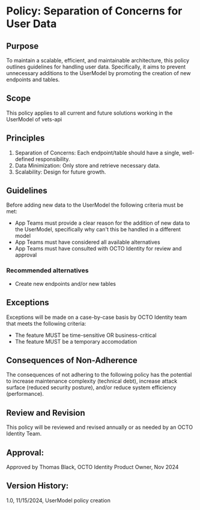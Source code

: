 # Policy: Separation of Concerns for User Data

## Purpose
To maintain a scalable, efficient, and maintainable architecture, this policy outlines guidelines for handling user data. Specifically, it aims to prevent unnecessary additions to the UserModel by promoting the creation of new endpoints and tables.

## Scope
This policy applies to all current and future solutions working in the UserModel of vets-api

## Principles

1. Separation of Concerns: Each endpoint/table should have a single, well-defined responsibility.
2. Data Minimization: Only store and retrieve necessary data.
3. Scalability: Design for future growth.

## Guidelines

Before adding new data to the UserModel the following criteria must be met:
- App Teams must provide a clear reason for the addition of new data to the UserModel, specifically why can't this be handled in a different model
- App Teams must have considered all available alternatives
- App Teams must have consulted with OCTO Identity for review and approval

### Recommended alternatives
- Create new endpoints and/or new tables

## Exceptions
Exceptions will be made on a case-by-case basis by OCTO Identity team that meets the following criteria:

- The feature MUST be time-sensitive OR business-critical
- The feature MUST be a temporary accomodation

## Consequences of Non-Adherence
The consequences of not adhering to the following policy has the potential to increase maintenance complexity (technical debt), increase attack surface (reduced security posture), and/or reduce system efficiency (performance).

## Review and Revision
This policy will be reviewed and revised annually or as needed by an OCTO Identity Team.

## Approval:
Approved by Thomas Black, OCTO Identity Product Owner, Nov 2024

## Version History:
1.0, 11/15/2024, UserModel policy creation

